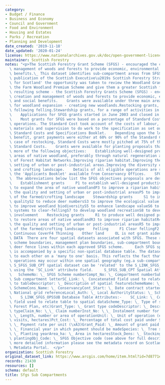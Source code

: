 ```yaml
---
category:
- Budget / Finance
- Business and Economy
- Council and Government
- Food and Environment
- Housing and Estates
- Parks / Recreation
- Planning and Development
date_created: '2019-11-18'
date_updated: '2020-01-24'
license: https://www.nationalarchives.gov.uk/doc/open-government-licence/version/3/
maintainer: Scottish Forestry
notes: "<p>The Scottish Forestry Grant Scheme (SFGS) - encouraged the creation and\
  \ management of woods and forests to provide economic, environmental and social\
  \ benefits.\_ This dataset identifies sub-compartment areas from SFGS.  Following\
  \ publication of the Scottish Executive\u2019s Scottish Forestry Strategy 'Forests\
  \ for Scotland' the opportunity was taken to review the Woodland Grant Scheme and\
  \ the Farm Woodland Premium Scheme and give them a greater Scottish focus.     The\
  \ resulting scheme - the Scottish Forestry Grants Scheme (SFGS) - encouraged the\
  \ creation and management of woods and forests to provide economic, environmental\
  \ and social benefits.    Grants were available under three main areas:    Grants\
  \ for woodland expansion - creating new woodlands.Restocking grants, for replanting\
  \ following felling.Stewardship grants, for a range of activities in existing woodlands.\
  \    Applications for SFGS grants started in June 2003 and closed in August 2006.\
  \    Most grants for SFGS were based on a percentage of Standard Costs of agreed\
  \ operations. The Standard Cost took account of the costs of labour, plants, machinery,\
  \ materials and supervision to do work to the specification as set out in the SFGS\
  \ Standard Costs and Specifications Booklet.    Depending upon the level of public\
  \ benefit, grant payments were either at 60% or 90% of the Standard Cost. In the\
  \ case of restocking, Standard Costs were mostly pitched at 75% of the new planting\
  \ Standard Costs.    Grants were available for planting proposals that met one or\
  \ more of the following objectives:    Establishing well-designed productive woodland.Expanding\
  \ areas of native woodland, preferably through natural regeneration and the development\
  \ of Forest Habitat Networks.Improving riparian habitat.Improving the quality and\
  \ setting of urban or post-industrial areas.Improving the diversity of the farmed\
  \ and crofting landscape.    Details of all eligible operations are set out within\
  \ the 'Applicants Booklet' available from Conservancy Offices.    SFGS OBJECTIVES\
  \  The abbreviations below list the SFGS objectives proposals are designed to meet:\
  \    Establishment grants     P1 to establish well-designed productive forestP2\
  \ to expand the area of native woodlandP3 to improve a riparian habitatP4 to improve\
  \ the quality and setting of urban or post-industrial areasP5 to improve the diversity\
  \ of the farmed/crofting landscape    Stewardship grants     S1 to improve timber\
  \ qualityS2 to reduce deer numbersS3 to improve the ecological value of native woodlandsS4\
  \ to improve woodland biodiversityS5 to enhance landscape valueS6 to develop alternative\
  \ systems to clear-fellingS7 to develop woodland recreationS8 to develop community\
  \ involvement    Restocking grants     R1 to produce well designed productive forestR2\
  \ to restore areas of native woodlandR3 to improve riparian habitatR4 to improve\
  \ the quality and setting of urban or post-industrial areasR5 to improve the diversity\
  \ of the farmed/crofting landscape    Felling     F1 Clear fellingF2 Selective fellingF3\
  \ Continuous CoverF4 Thinning    Other land     OL is not grant aided    SPATIAL\
  \ DATA  There are four spatial datasets associated with SFGS. These represent the\
  \ scheme boundaries, management plan boundaries, sub-compartment boundaries and\
  \ deer fence lines within each approved SFGS scheme.     Each SFGS spatial dataset\
  \ is accompanied by a specific non-spatial database table. The datasets can be related\
  \ to each other on a 'many to one' basis. This reflects the fact that many SFGS\
  \ operations may occur within one spatial geography (eg.a sub-compartment).    The\
  \ S_SFGS_SUB_CPT spatial dataset can be 'related' to the S_LINK_SFGS_OPSSUB table\
  \ using the 'SC_Link' attribute field.     S_SFGS_SUB_CPT Spatial Attributes:- \
  \   SchemeNo: \_ SFGS Scheme numberCompt_No: \_ Compartment numberSub_Compt: \_\
  \ Sub compartment letterSC_Link: \_ Concatenated field used to relate spatial data\
  \ to tableDescriptor: \_ Description of spatial featureSchemeName: \_ Name of SFGS\
  \ SchemeCons_Name: \_ ConservancyCont_Start: \_ Date contract startedGrid_Ref: \_\
  \ National grid referenceLocal_Auth: \_ Local AuthorityStatus: \_ Scheme status\
  \    S_LINK_SFGS_OPSSUB Database Table Attributes:-    SC_Link: \_ Concatenated\
  \ field used to relate table to spatial dataScheme_Type: \_ Type of scheme (SFGS,\
  \ Forest Plan, etc)Grant_Type: \_ Grant type codeDescriptor: \_ Description of grant\
  \ typeClaim_No: \_\_ Claim numberInst_No: \_\_ Instalment number for plantingQuantity:\
  \ \_ Length, number or area of operationUnit: \_ Unit of operation (eg. metres,\
  \ visits, hectares)Pct_Cost: \_ Percentage of total cost paid under SFGSPay_Rate:\
  \ \_ Payment rate per unit (\xA3)Grant_Paid: \_ Amount of grant paid (\xA3)Pay_In_FY:\
  \ \_ Financial year in which payment should be madeSpecies: \_ Tree speciesPYear:\
  \ \_ Planting yearArea_ha: \_ Area in hectaresStock_Dens: \_ Stocking density of\
  \ plantingObj_Code: \_ SFGS Objective code (see above for full descriptions)  For\
  \ more detailed information please see the metadata record on Scotland's SpatialData.gov.scot\
  \ Metadata Portal.  </p>"
organization: Scottish Forestry
original_dataset_link: https://www.arcgis.com/home/item.html?id=7d8771e248204bd2b35cafdd12637c11
records: 21430
resources: []
schema: default
title: Sfgs Sub Compartments
---
```

